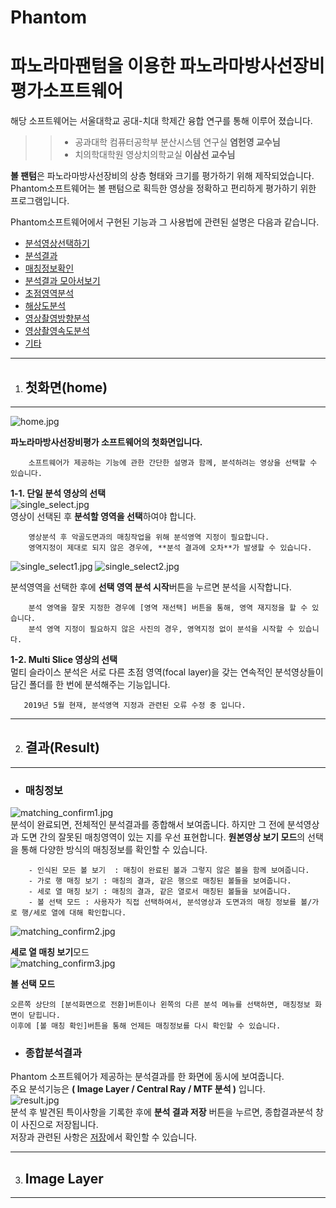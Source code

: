 # Phantom
**파노라마팬텀을 이용한 파노라마방사선장비평가소프트웨어**
=======  


해당 소프트웨어는 서울대학교 공대-치대 학제간 융합 연구를 통해 이루어 졌습니다.  


>>- 공과대학 컴퓨터공학부 분산시스템 연구실   **염헌영 교수님**
>>- 치의학대학원 영상치의학교실              **이삼선 교수님**  



**볼 팬텀**은 파노라마방사선장비의 상층 형태와 크기를 평가하기 위해 제작되었습니다.  
Phantom소프트웨어는 볼 팬텀으로 획득한 영상을 정확하고 편리하게 평가하기 위한 프로그램입니다. 

Phantom소프트웨어에서 구현된 기능과 그 사용법에 관련된 설명은 다음과 같습니다.  

- [분석영상선택하기](#첫화면home)  
- [분석결과](#결과Result)
- [매칭정보확인](#매칭정보)
- [분석결과 모아서보기](#종합분석결과)
- [초점영역분석](#Image_Layer)
- [해상도분석](#MTF)
- [영상촬영방향분석](#Central_Ray)
- [영상촬영속도분석](#Image_gain_velocity)
- [기타](#기타유의사항)

-------
1. ## 첫화면(home)
-------

![home.jpg](./image/home.jpg)  

**파노라마방사선장비평가 소프트웨어의 첫화면입니다.**  
```
    소프트웨어가 제공하는 기능에 관한 간단한 설명과 함께, 분석하려는 영상을 선택할 수 있습니다.  
```

**1-1. 단일 분석 영상의 선택**  
![single_select.jpg](/image/single_select.JPG)  
영상이 선택된 후 **분석할 영역을 선택**하여야 합니다.  
```
    영상분석 후 악골도면과의 매칭작업을 위해 분석영역 지정이 필요합니다.  
    영역지정이 제대로 되지 않은 경우에, **분석 결과에 오차**가 발생할 수 있습니다.  
```

![single_select1.jpg](./image/single_select1.jpg)
![single_select2.jpg](./image/single_select2.jpg)  


분석영역을 선택한 후에 **선택 영역 분석 시작**버튼을 누르면 분석을 시작합니다.  
```
    분석 영역을 잘못 지정한 경우에 [영역 재선택] 버튼을 통해, 영역 재지정을 할 수 있습니다.  
    분석 영역 지정이 필요하지 않은 사진의 경우, 영역지정 없이 분석을 시작할 수 있습니다.  
```

**1-2. Multi Slice 영상의 선택**  
멀티 슬라이스 분석은 서로 다른 초점 영역(focal layer)을 갖는 연속적인 분석영상들이 담긴 폴더를 한 번에 분석해주는 기능입니다.  
```
   2019년 5월 현재, 분석영역 지정과 관련된 오류 수정 중 입니다.
```

-------
2. ## 결과(Result)  
-------
  - ### 매칭정보  
  ![matching_confirm1.jpg](./image/matching_confirm1.jpg)  
  분석이 완료되면, 전체적인 분석결과를 종합해서 보여줍니다. 하지만 그 전에 분석영상과 도면 간의 잘못된 매칭영역이 있는 지를 우선 표현합니다. **원본영상 보기 모드**의 선택을 통해 다양한 방식의 매칭정보를 확인할 수 있습니다.  
  ```
      - 인식된 모든 볼 보기  : 매칭이 완료된 볼과 그렇지 않은 볼을 함께 보여줍니다.
      - 가로 행 매칭 보기 : 매칭의 결과, 같은 행으로 매칭된 볼들을 보여줍니다.
      - 세로 열 매칭 보기 : 매칭의 결과, 같은 열로서 매칭된 볼들을 보여줍니다.  
      - 볼 선택 모드 : 사용자가 직접 선택하여서, 분석영상과 도면과의 매칭 정보를 볼/가로 행/세로 열에 대해 확인합니다. 
  ```
    
  ![matching_confirm2.jpg](./image/matching_confirm2.jpg)  
    
   **세로 열 매칭 보기**모드  
  ![matching_confirm3.jpg](./image/matching_confirm3.jpg)  
    
  **볼 선택 모드**
    
    
    오른쪽 상단의 [분석화면으로 전환]버튼이나 왼쪽의 다른 분석 메뉴를 선택하면, 매칭정보 화면이 닫힙니다.  
    이후에 [볼 매칭 확인]버튼을 통해 언제든 매칭정보를 다시 확인할 수 있습니다.  
      
  - ### 종합분석결과  
  
  Phantom 소프트웨어가 제공하는 분석결과를 한 화면에 동시에 보여줍니다.  
  주요 분석기능은 **( Image Layer / Central Ray / MTF 분석 )** 입니다.  
  ![result.jpg](./image/result.jpg)  
    분석 후 발견된 특이사항을 기록한 후에 **분석 결과 저장** 버튼을 누르면, 종합결과분석 창이 사진으로 저장됩니다.    
    저장과 관련된 사항은 [저장](#저장)에서 확인할 수 있습니다.  
    
-------
3. ## Image Layer
-------
    
